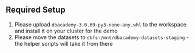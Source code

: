 ## Required Setup

1. Please upload `dbacademy-3.0.69-py3-none-any.whl` to the workspace and install it on your cluster for the demo
1. Please move the datasets to `dbfs:/mnt/dbacademy-datasets-staging` - the helper scripts will take it from there